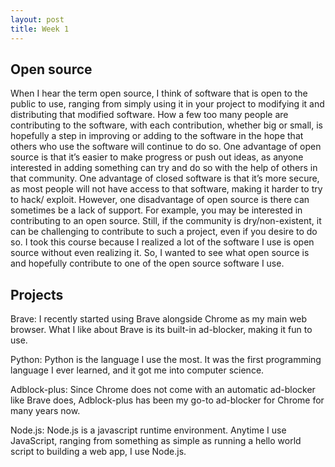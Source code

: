 ```yaml
---
layout: post
title: Week 1
---
```


## Open source 

When I hear the term open source, I think of software that is open to the public to use, ranging from simply using it in your project to modifying it and distributing that modified software. How a few too many people are contributing to the software, with each contribution, whether big or small, is hopefully a step in improving or adding to the software in the hope that others who use the software will continue to do so. One advantage of open source is that it’s easier to make progress or push out ideas, as anyone interested in adding something can try and do so with the help of others in that community. One advantage of closed software is that it’s more secure, as most people will not have access to that software, making it harder to try to hack/ exploit. However, one disadvantage of open source is there can sometimes be a lack of support. For example, you may be interested in contributing to an open source. Still, if the community is dry/non-existent, it can be challenging to contribute to such a project, even if you desire to do so. I took this course because I realized a lot of the software I use is open source without even realizing it. So, I wanted to see what open source is and hopefully contribute to one of the open source software I use. 

## Projects

Brave: I recently started using Brave alongside Chrome as my main web browser. What I like about Brave is its built-in ad-blocker, making it fun to use. 

Python: Python is the language I use the most. It was the first programming language I ever learned, and it got me into computer science. 

Adblock-plus: Since Chrome does not come with an automatic ad-blocker like Brave does, Adblock-plus has been my go-to ad-blocker for Chrome for many years now. 

Node.js: Node.js is a javascript runtime environment. Anytime I use JavaScript, ranging from something as simple as running a hello world script to building a web app, I use Node.js. 
